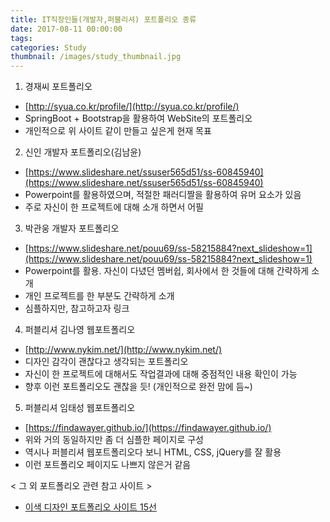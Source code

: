```yaml
---
title: IT직장인들(개발자,퍼블리셔) 포트폴리오 종류
date: 2017-08-11 00:00:00
tags:
categories: Study
thumbnail: /images/study_thumbnail.jpg
---
```

1. 경재씨 포트폴리오
 - [http://syua.co.kr/profile/](http://syua.co.kr/profile/)
 - SpringBoot + Bootstrap을 활용하여 WebSite의 포트폴리오
 - 개인적으로 위 사이트 같이 만들고 싶은게 현재 목표
2. 신인 개발자 포트폴리오(김남윤)
 - [https://www.slideshare.net/ssuser565d51/ss-60845940](https://www.slideshare.net/ssuser565d51/ss-60845940)
 - Powerpoint를 활용하였으며, 적절한 패러디짤을 활용하여 유머 요소가 있음
 - 주로 자신이 한 프로젝트에 대해 소개 하면서 어필
3. 박관웅 개발자 포트폴리오
 - [https://www.slideshare.net/pouu69/ss-58215884?next_slideshow=1](https://www.slideshare.net/pouu69/ss-58215884?next_slideshow=1)
 - Powerpoint를 활용. 자신이 다녔던 멤버쉽, 회사에서 한 것들에 대해 간략하게 소개
 - 개인 프로젝트를 한 부분도 간략하게 소개
 - 심플하지만, 참고하고자 링크
4. 퍼블리셔 김나영 웹포트폴리오
 - [http://www.nykim.net/](http://www.nykim.net/)
 - 디자인 감각이 괜찮다고 생각되는 포트폴리오
 - 자신이 한 프로젝트에 대해서도 작업결과에 대해 중점적인 내용 확인이 가능
 - 향후 이런 포트폴리오도 괜찮을 듯! (개인적으로 완전 맘에 듬~)
5. 퍼블리셔 임태성 웹포트폴리오
 - [https://findawayer.github.io/](https://findawayer.github.io/)
 - 위와 거의 동일하지만 좀 더 심플한 페이지로 구성
 - 역시나 퍼블리셔 웹포트폴리오다 보니 HTML, CSS, jQuery를 잘 활용
 - 이런 포트폴리오 페이지도 나쁘지 않은거 같음

< 그 외 포트폴리오 관련 참고 사이트 >
- [이색 디자인 포트폴리오 사이트 15선](http://blog.naver.com/PostView.nhn?blogId=agitteam&logNo=220693941562)
